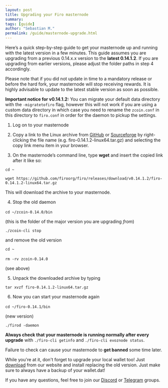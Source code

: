 ```yaml
---
layout: post
title: Upgrading your Firo masternode
summary: 
tags: [guide]
author: "Sebastian M."
permalink: /guide/masternode-upgrade.html
---
```

Here’s a quick step-by-step guide to get your masternode up and running with the latest version in a few minutes. This guide assumes you are upgrading from a previous 0.14.x.x version to the **latest 0.14.1.2**. If you are upgrading from earlier versions, please adjust the folder paths in step 4 accordingly. 

Please note that if you did not update in time to a mandatory release or before the hard fork, your masternode will stop receiving rewards. It is highly advisable to update to the latest stable version as soon as possible.

**Important notice for v0.14.1.2:** You can migrate your default data directory with the `-migratetofiro` flag, however this will not work if you are using a custom data directory in which case you need to rename the `zcoin.conf` in this directory to `firo.conf` in order for the daemon to pickup the settings.

1.  Log on to your masternode

2.  Copy a link to the Linux archive from [GitHub](https://github.com/firoorg/firo/releases/latest) or [Sourceforge](https://sourceforge.net/projects/firoorg/files/) by right-clicking the file name (e.g. firo-0.14.1.2-linux64.tar.gz) and selecting the copy link menu item in your browser.

3.  On the masternode’s command line, type **wget** and insert the copied link after it like so: 

`cd ~`

`wget https://github.com/firoorg/firo/releases/download/v0.14.1.2/firo-0.14.1.2-linux64.tar.gz` 

This will download the archive to your masternode.

4.  Stop the old daemon 

`cd ~/zcoin-0.14.0/bin` 

(this is the folder of the major version you are upgrading _from_) 

`./zcoin-cli stop` 

and remove the old version 

`cd ~` 

`rm -rv zcoin-0.14.0` 

(see above)

5.  Unpack the downloaded archive by typing 

`tar xvzf firo-0.14.1.2-linux64.tar.gz`

6.  Now you can start your masternode again 

`cd ~/firo-0.14.1/bin` 

(new version) 

`./firod -daemon`

**Always check that your masternode is running normally after every upgrade** with `./firo-cli getinfo` and `./firo-cli evoznode status`.

Failure to check can cause your masternode to **get banned** some time later.

While you're at it, don't forget to upgrade your local wallet too! Just [download](https://firo.org/get-firo/download/) from our website and install replacing the old version. Just make sure to always have a backup of your wallet.dat! 

If you have any questions, feel free to join our [Discord](https://discordapp.com/invite/4FjnQ2q) or [Telegram](https://t.me/firoproject) groups.